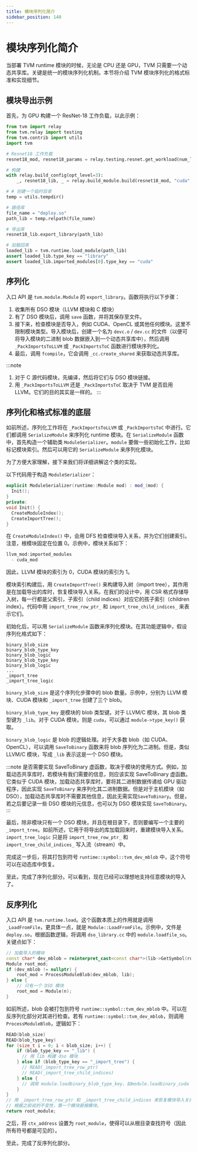 ```yaml
---
title: 模块序列化简介
sidebar_position: 140
---
```


# 模块序列化简介

当部署 TVM runtime 模块的时候，无论是 CPU 还是 GPU，TVM 只需要一个动态共享库。关键是统一的模块序列化机制。本节将介绍 TVM 模块序列化的格式标准和实现细节。

## 模块导出示例

首先，为 GPU 构建一个 ResNet-18 工作负载，以此示例：

``` python
from tvm import relay
from tvm.relay import testing
from tvm.contrib import utils
import tvm

# Resnet18 工作负载
resnet18_mod, resnet18_params = relay.testing.resnet.get_workload(num_layers=18)

# 构建
with relay.build_config(opt_level=3):
    _, resnet18_lib, _ = relay.build_module.build(resnet18_mod, "cuda", params=resnet18_params)

# # 创建一个临时目录
temp = utils.tempdir()

# 路径库
file_name = "deploy.so"
path_lib = temp.relpath(file_name)

# 导出库
resnet18_lib.export_library(path_lib)

# 加载回来
loaded_lib = tvm.runtime.load_module(path_lib)
assert loaded_lib.type_key == "library"
assert loaded_lib.imported_modules[0].type_key == "cuda"
```

## 序列化

入口 API 是 `tvm.module.Module` 的 `export_library`。函数将执行以下步骤：

1. 收集所有 DSO 模块（LLVM 模块和 C 模块）
2. 有了 DSO 模块后，调用 `save` 函数，并将其保存至文件。
3. 接下来，检查模块是否导入，例如 CUDA、OpenCL 或其他任何模块。这里不限制模块类型。导入模块后，创建一个名为 `devc.o` / `dev.cc` 的文件（以便可将导入模块的二进制 blob 数据嵌入到一个动态共享库中），然后调用 `_PackImportsToLLVM` 或 `_PackImportsToC` 函数进行模块序列化。
4. 最后，调用 `fcompile`，它会调用 `_cc.create_shared` 来获取动态共享库。

:::note
1. 对于 C 源代码模块，先编译，然后将它们与 DSO 模块链接。
2. 用 `_PackImportsToLLVM` 还是 `_PackImportsToC` 取决于 TVM 是否启用 LLVM。它们的目的其实是一样的。
:::

## 序列化和格式标准的底层

如前所述，序列化工作将在 `_PackImportsToLLVM` 或 `_PackImportsToC` 中进行。它们都调用 `SerializeModule` 来序列化 runtime 模块。在 `SerializeModule` 函数中，首先构造一个辅助类 `ModuleSerializer`。`module` 要做一些初始化工作，比如标记模块索引。然后可以用它的 `SerializeModule` 来序列化模块。

为了方便大家理解，接下来我们将详细讲解这个类的实现。

以下代码用于构造 `ModuleSerializer`：

``` c++
explicit ModuleSerializer(runtime::Module mod) : mod_(mod) {
  Init();
}
private:
void Init() {
  CreateModuleIndex();
  CreateImportTree();
}
```

在 `CreateModuleIndex()` 中，会用 DFS 检查模块导入关系，并为它们创建索引。注意，根模块固定在位置 0。示例中，模块关系如下：

``` c++
llvm_mod:imported_modules
  - cuda_mod
```

因此，LLVM 模块的索引为 0，CUDA 模块的索引为 1。

模块索引构建后，用 `CreateImportTree()` 来构建导入树（import tree），其作用是在加载导出的库时，恢复模块导入关系。在我们的设计中，用 CSR 格式存储导入树，每一行都是父索引，子索引（child indices）对应它的孩子索引（children index）。代码中用 `import_tree_row_ptr_` 和 `import_tree_child_indices_` 来表示它们。

初始化后，可以用 `SerializeModule` 函数来序列化模块。在其功能逻辑中，假设序列化格式如下：

``` text
binary_blob_size
binary_blob_type_key
binary_blob_logic
binary_blob_type_key
binary_blob_logic
...
_import_tree
_import_tree_logic
```

`binary_blob_size` 是这个序列化步骤中的 blob 数量。示例中，分别为 LLVM 模块、CUDA 模块和 `_import_tree` 创建了三个 blob。

`binary_blob_type_key` 是模块的 blob 类型键。对于 LLVM/C 模块，其 blob 类型键为 `_lib`。对于 CUDA 模块，则是 `cuda`，可以通过 `module->type_key()` 获取。

`binary_blob_logic` 是 blob 的逻辑处理。对于大多数 blob（如 CUDA、OpenCL），可以调用 `SaveToBinary` 函数来将 blob 序列化为二进制。但是，类似 LLVM/C 模块，写成 `_lib` 表示这是一个 DSO 模块。

:::note
是否需要实现 SaveToBinary 虚函数，取决于模块的使用方式。例如，加载动态共享库时，若模块有我们需要的信息，则应该实现 SaveToBinary 虚函数。它类似于 CUDA 模块，加载动态共享库时，要将其二进制数据传递给 GPU 驱动程序，因此实现 `SaveToBinary` 来序列化其二进制数据。但是对于主机模块（如 DSO），加载动态共享库时不需要其他信息，因此无需实现`SaveToBinary`。但是，若之后要记录一些 DSO 模块的元信息，也可以为 DSO 模块实现 `SaveToBinary`。
:::

最后，除非模块只有一个 DSO 模块，并且在根目录下，否则要编写一个主要的 `_import_tree`。如前所述，它用于将导出的库加载回来时，重建模块导入关系。`import_tree_logic` 只是将 `import_tree_row_ptr_` 和 `import_tree_child_indices_` 写入流（stream）中。

完成这一步后，将其打包到符号 `runtime::symbol::tvm_dev_mblob` 中，这个符号可以在动态库中恢复。

至此，完成了序列化部分。可以看到，现在已经可以理想地支持任意模块的导入了。

## 反序列化

入口 API 是 `tvm.runtime.load`。这个函数本质上的作用就是调用 `_LoadFromFile`，更具体一点，就是 `Module::LoadFromFile`。示例中，文件是 `deploy.so`，根据函数逻辑，将调用 `dso_library.cc` 中的 `module.loadfile_so`。关键点如下：

``` c++
// 加载导入的模块
const char* dev_mblob = reinterpret_cast<const char*>(lib->GetSymbol(runtime::symbol::tvm_dev_mblob));
Module root_mod;
if (dev_mblob != nullptr) {
    root_mod = ProcessModuleBlob(dev_mblob, lib);
} else {
    // 只有一个 DSO 模块
    root_mod = Module(n);
}
```

如前所述，blob 会被打包到符号 `runtime::symbol::tvm_dev_mblob` 中。可以在反序列化部分对其进行检查。若有 `runtime::symbol::tvm_dev_mblob`，则调用 `ProcessModuleBlob`，逻辑如下：

``` c++
READ(blob_size)
READ(blob_type_key)
for (size_t i = 0; i < blob_size; i++) {
    if (blob_type_key == "_lib") {
      // 用 lib 构建 dso 模块
    } else if (blob_type_key == "_import_tree") {
      // READ(_import_tree_row_ptr)
      // READ(_import_tree_child_indices)
    } else {
      // 调用 module.loadbinary_blob_type_key，如module.loadbinary_cuda 来恢复。
    }
}
// 用 _import_tree_row_ptr 和 _import_tree_child_indices 来恢复模块导入关系。
// 根据之前说的不变性，第一个模块是根模块。
return root_module;
```

之后，将 `ctx_address` 设置为 `root_module`，使得可以从根目录查找符号（因此所有符号都是可见的）。

至此，完成了反序列化部分。
